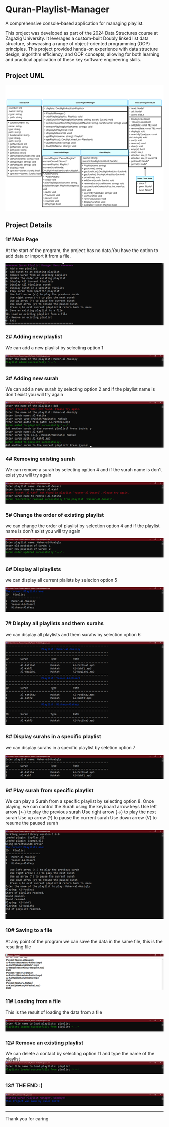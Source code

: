 # Quran-Playlist-Manager

A comprehensive console-based application for managing playlist.

This project was developed as part of the 2024 Data Structures course at Zagazig University. It leverages a custom-built Doubly linked list data structure, showcasing a range of object-oriented programming (OOP) principles. This project provided hands-on experience with data structure design, algorithm efficiency, and OOP concepts, allowing for both learning and practical application of these key software engineering skills.

## Project UML

![Project UML](Images/UML.png)

## Project Details

 ### 1# Main Page
 At the start of the program, the project has no data.You have the option to add data or import it from a file.

![Main Page](Images/main.png)

 ### 2# Adding new playlist
 We can add a new playlist by selecting option 1
 
![Adding new playlist](Images/1.png)

 ### 3# Adding new surah
 We can add a new surah by selecting option 2 and if the playlist name is don't exist you will try again
 
![Adding new surah](Images/2.png)

 ### 4# Removing existing surah 
 We can remove a surah by selecting option 4 and if the surah name  is don't exist you will try again

![Removing existing surah](Images/3.png)

 ### 5# Change the order of existing playlist 
 we can change the order of playlist by selection option 4 and if the playlist name  is don't exist you will try again
 
![Change the order of existing playlist](Images/4.png)

 ### 6# Display all playlists 
 we can display all current plalists by selecion option 5

![Display all playlists ](Images/5.png)

 ### 7# Display all playlists and them surahs
 we can display all playlists and them surahs by selection option 6

![Display all playlists and them surahs](Images/6.png)
 
 ### 8# Display surahs in a specific playlist
 we can display surahs in a specific playlist by seletion option 7

![Display surahs in a specific playlist](Images/7.png)

 ### 9# Play surah from specific playlist 
 We can play a Surah from a specific playlist by selecting option 8. Once playing, we can control the Surah using the keyboard arrow keys
    Use left arrow (<-) to play the previous surah
    Use right arrow (->) to play the next surah
    Use up arrow (^) to pause the current surah
    Use down arrow (V) to resume the paused surah 
    
![Play surah from specific playlist](Images/8.png)
	
 ### 10# Saving to a file
 At any point of the program we can save the data in the same file, this is the resulting file

![Saving to a file](Images/9.png)

 ### 11# Loading from a file
 This is the result of loading the data from a file
 
![Loading from a file](Images/10.png)

 ### 12# Remove an existing playlist
 We can delete a contact by selecting option 11 and type the name of the playlist 
![Remove an existing playlist](Images/10.png)

 ### 13# THE END :)
 
![THE END :)](Images/0.png)

---
Thank you for caring 
 




